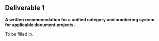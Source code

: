 ## Deliverable 1

**A written recommendation for a unified category and numbering system
for applicable document projects.**

To be filled in.